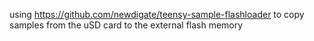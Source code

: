 using https://github.com/newdigate/teensy-sample-flashloader to copy samples from the uSD card to the external flash memory
